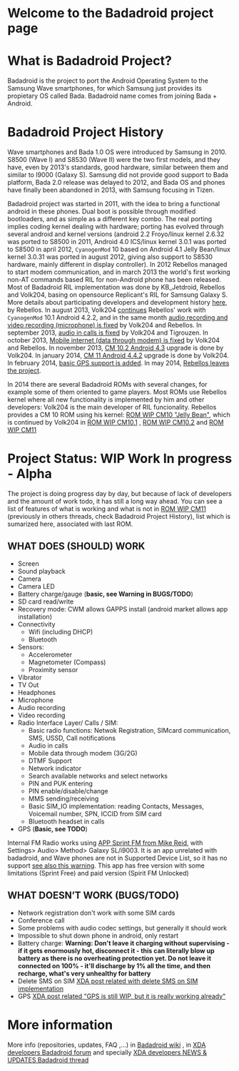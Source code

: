 # **Welcome to the Badadroid project page** #

# What is Badadroid Project? #
Badadroid is the project to port the Android Operating System to the Samsung Wave smartphones, for which Samsung just provides its propietary OS called Bada. Badadroid name comes from joining Bada + Android.

# Badadroid Project History #
Wave smartphones and Bada 1.0 OS were introduced by Samsung in 2010. S8500 (Wave I) and S8530 (Wave II) were the two first models, and they have, even by 2013's standards, good hardware, similar between them and similar to I9000 (Galaxy S). Samsung did not provide good support to Bada platform, Bada 2.0 release was delayed to 2012, and Bada OS and phones have finally been abandoned in 2013, with Samsung focusing in Tizen.

Badadroid project was started in 2011, with the idea to bring a functional android in these phones. Dual boot is possible through modified bootloaders, and as simple as a different key combo. The real porting implies coding kernel dealing with hardware; porting has evolved through several android and kernel versions (android 2.2 Froyo/linux kernel 2.6.32 was ported to S8500 in 2011, Android 4.0 ICS/linux kernel 3.0.1 was ported to S8500 in april 2012, `CyanogenMod` 10 based on Android 4.1 Jelly Bean/linux kernel 3.0.31 was ported in august 2012, giving also support to S8530 hardware, mainly different in display controller). In 2012 Rebellos managed to start modem communication, and in march 2013 the world's first working non-AT commands based RIL for non-Android phone has been released. Most of Badadroid RIL implementation was done by KB\_Jetdroid, Rebellos and Volk204, basing on opensource Replicant's RIL for Samsung Galaxy S.
More details about participating developers and development history [here](http://forum.xda-developers.com/showthread.php?t=1459391), by Rebellos.
In august 2013, Volk204 [continues](http://forum.xda-developers.com/showthread.php?p=44801842) Rebellos' work with `CyanogenMod` 10.1 Android 4.2.2, and in the same month [audio recording and video recording (microphone) is fixed](http://forum.xda-developers.com/showthread.php?p=44886529) by Volk204 and Rebellos.
In september 2013, [audio in calls is fixed](http://forum.xda-developers.com/showthread.php?p=45682082) by Volk204 and Tigrouzen.
In october 2013, [Mobile internet (data through modem) is fixed](http://forum.xda-developers.com/showpost.php?p=46684373&postcount=947) by Volk204 and Rebellos. In november 2013, [CM 10.2 Android 4.3](http://forum.xda-developers.com/showthread.php?t=2550138) upgrade is done by Volk204. In january 2014, [CM 11 Android 4.4.2](http://forum.xda-developers.com/showthread.php?t=2609560) upgrade is done by Volk204. In february 2014, [basic GPS support is added](http://forum.xda-developers.com/showthread.php?p=50548697). In may 2014, [Rebellos leaves the project](http://forum.xda-developers.com/showpost.php?p=52923129&postcount=12).


In 2014 there are several Badadroid ROMs with several changes, for example some of them oriented to game players.
Most ROMs use Rebellos kernel where all new functionality is implemented by him and other developers: Volk204 is the main developer of RIL funcionality. Rebellos provides a CM 10 ROM using his kernel: [ROM WIP CM10 "Jelly Bean"](http://forum.xda-developers.com/showthread.php?t=1851818), which is continued by Volk204 in [ROM WIP CM10.1](http://forum.xda-developers.com/showthread.php?t=2400126) , [ROM WIP CM10.2](http://forum.xda-developers.com/showthread.php?t=2550138) and [ROM WIP CM11](http://forum.xda-developers.com/showthread.php?t=2609560)


# Project Status: WIP Work In progress - Alpha #

The project is doing progress day by day, but because of lack of developers and the amount of work todo, it has still a long way ahead.
You can see a list of features of what is working and what is not in [ROM WIP CM11](http://forum.xda-developers.com/showthread.php?t=2609560) (previously in others threads, check Badadroid Project History), list which is sumarized here, associated with last ROM.

## WHAT DOES (SHOULD) WORK ##
  * Screen
  * Sound playback
  * Camera
  * Camera LED
  * Battery charge/gauge (**basic, see Warning in BUGS/TODO**)
  * SD card read/write
  * Recovery mode: CWM allows GAPPS install (android market allows app installation)
  * Connectivity
    * Wifi (including DHCP)
    * Bluetooth
  * Sensors:
    * Accelerometer
    * Magnetometer (Compass)
    * Proximity sensor
  * Vibrator
  * TV Out
  * Headphones
  * Microphone
  * Audio recording
  * Video recording
  * Radio Interface Layer/ Calls / SIM:
    * Basic radio functions: Netwok Registration, SIMcard communication, SMS, USSD, Call notifications
    * Audio in calls
    * Mobile data through modem (3G/2G)
    * DTMF Support
    * Network indicator
    * Search available networks and select networks
    * PIN and PUK entering
    * PIN enable/disable/change
    * MMS sending/receiving
    * Basic SIM\_IO implementation: reading Contacts, Messages, Voicemail number, SPN, ICCID from SIM card
    * Bluetooth headset in calls
  * GPS (**Basic, see TODO**)

Internal FM Radio works using [APP Sprint FM from Mike Reid](http://forum.xda-developers.com/showthread.php?t=1059296), with Settings> Audio> Method> Galaxy SL/i9003. It is an app unrelated with badadroid, and Wave phones are not in Supported Device List, so it has no support [see also this warning](http://forum.xda-developers.com/showpost.php?p=47614534&postcount=1667). This app has free version with some limitations (Sprint Free) and paid version (Spirit FM Unlocked)

## WHAT DOESN’T WORK (BUGS/TODO) ##
  * Network registration don't work with some SIM cards
  * Conference call
  * Some problems with audio codec settings, but generally it should work
  * Impossible to shut down phone in android, only restart
  * Battery charge: **Warning: Don't leave it charging without supervising - if it gets enormously hot, disconnect it - this can literally blow up battery as there is no overheating protection yet. Do not leave it connected on 100% - it'll discharge by 1% all the time, and then recharge, what's very unhealthy for battery**
  * Delete SMS on SIM [XDA post related with delete SMS on SIM implementation](http://forum.xda-developers.com/showpost.php?p=47892275&postcount=1731)
  * GPS [XDA post related "GPS is still WIP, but it is really working already"](http://forum.xda-developers.com/showthread.php?p=50548697)

# More information #

More info (repositories, updates, FAQ ,...) in [Badadroid wiki](Index.md) , in  [XDA developers Badadroid forum](http://forum.xda-developers.com/forumdisplay.php?f=1203) and specially [XDA developers NEWS & UPDATES Badadroid thread](http://forum.xda-developers.com/showthread.php?t=1459391)